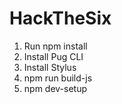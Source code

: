 # HackTheSix

1. Run npm install
2. Install Pug CLI
3. Install Stylus 
4. npm run build-js
5. npm dev-setup
